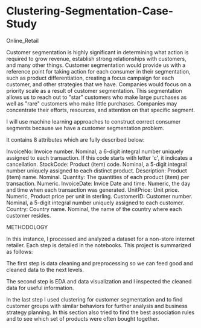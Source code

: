 # Clustering-Segmentation-Case-Study

Online_Retail 

Customer segmentation is highly significant in determining what action is required to grow revenue, establish strong relationships with customers, and many other things. Customer segmentation would provide us with a reference point for taking action for each consumer in their segmentation, such as product differentiation, creating a focus campaign for each customer, and other strategies that we have. Companies would focus on a priority scale as a result of customer segmentation. This segmentation allows us to reach out to "star" customers who make large purchases as well as "rare" customers who make little purchases. Companies may concentrate their efforts, resources, and attention on that specific segment.

I will use machine learning approaches to construct correct consumer segments because we have a customer segmentation problem.

It contains 8 attributes which are fully described below:

InvoiceNo: Invoice number. Nominal, a 6-digit integral number uniquely assigned to each transaction. If this code starts with letter 'c', it indicates a cancellation.
StockCode: Product (item) code. Nominal, a 5-digit integral number uniquely assigned to each distinct product.
Description: Product (item) name. Nominal.
Quantity: The quantities of each product (item) per transaction. Numeric.
InvoiceDate: Invice Date and time. Numeric, the day and time when each transaction was generated.
UnitPrice: Unit price. Numeric, Product price per unit in sterling.
CustomerID: Customer number. Nominal, a 5-digit integral number uniquely assigned to each customer.
Country: Country name. Nominal, the name of the country where each customer resides.

METHODOLOGY

In this instance, l processed and analyzed a dataset for a non-store internet retailer. Each step is detailed in the notebooks. This project is summarized as follows:

The first step is data cleaning and preprocessing so we can feed good and cleaned data to the next levels.

The second step is EDA and data visualization and I inspected the cleaned data for useful information. 

In the last step I used clustering for customer segmentation and to find customer groups with similar behaviors for further analysis and business strategy planning. In this section also tried to find the best association rules and to see which set of products were often bought together.

